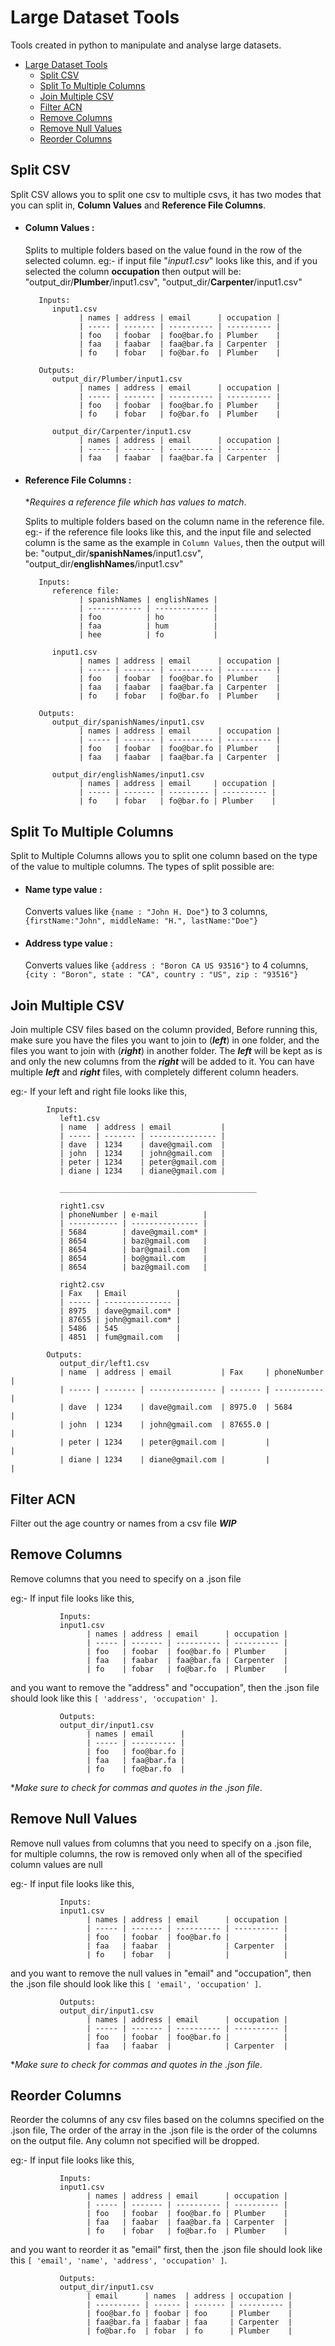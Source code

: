 # Large Dataset Tools

   Tools created in python to manipulate and analyse large datasets.

- [Large Dataset Tools](#large-dataset-tools)
  - [Split CSV](#split-csv)
  - [Split To Multiple Columns](#split-to-multiple-columns)
  - [Join Multiple CSV](#join-multiple-csv)
  - [Filter ACN](#filter-acn)
  - [Remove Columns](#remove-columns)
  - [Remove Null Values](#remove-null-values)
  - [Reorder Columns](#reorder-columns)

## Split CSV

   Split CSV allows you to split one csv to multiple csvs, it has two modes that you can split in, **Column Values** and **Reference File Columns**.

   * #### Column Values : 

      Splits to multiple folders based on the value found in the row of the selected column. eg:- if input file "*input1.csv*" looks like this, and if you selected the column **occupation** then output will be: "output_dir/**Plumber**/input1.csv", "output_dir/**Carpenter**/input1.csv"

            Inputs:
               input1.csv                                               
                     | names | address | email      | occupation |
                     | ----- | ------- | ---------- | ---------- |
                     | foo   | foobar  | foo@bar.fo | Plumber    |
                     | faa   | faabar  | faa@bar.fa | Carpenter  |
                     | fo    | fobar   | fo@bar.fo  | Plumber    |
                     
            Outputs:                   
               output_dir/Plumber/input1.csv                                               
                     | names | address | email      | occupation |
                     | ----- | ------- | ---------- | ---------- |
                     | foo   | foobar  | foo@bar.fo | Plumber    |
                     | fo    | fobar   | fo@bar.fo  | Plumber    |
               
               output_dir/Carpenter/input1.csv                                               
                     | names | address | email      | occupation |
                     | ----- | ------- | ---------- | ---------- |
                     | faa   | faabar  | faa@bar.fa | Carpenter  |
   
   * #### Reference File Columns : 
      
      **Requires a reference file which has values to match*.

      Splits to multiple folders based on the column name in the reference file. eg:- if the reference file looks like this, and the input file and selected column is the same as the example in `Column Values`, then the output will be: "output_dir/**spanishNames**/input1.csv", "output_dir/**englishNames**/input1.csv"

            Inputs:
               reference file:
                     | spanishNames | englishNames |
                     | ------------ | ------------ |
                     | foo          | ho           |
                     | faa          | hum          |
                     | hee          | fo           |
               
               input1.csv                                               
                     | names | address | email      | occupation |
                     | ----- | ------- | ---------- | ---------- |
                     | foo   | foobar  | foo@bar.fo | Plumber    |
                     | faa   | faabar  | faa@bar.fa | Carpenter  |
                     | fo    | fobar   | fo@bar.fo  | Plumber    |
                     
            Outputs:
               output_dir/spanishNames/input1.csv                                              
                     | names | address | email      | occupation |
                     | ----- | ------- | ---------- | ---------- |
                     | foo   | foobar  | foo@bar.fo | Plumber    |
                     | faa   | faabar  | faa@bar.fa | Carpenter  |
                     
               output_dir/englishNames/input1.csv                                              
                     | names | address | email     | occupation |
                     | ----- | ------- | --------- | ---------- |
                     | fo    | fobar   | fo@bar.fo | Plumber    |
                     
## Split To Multiple Columns

   Split to Multiple Columns allows you to split one column based on the type of the value to multiple columns. The types of split possible are:

   * #### Name type value :
      
       Converts values like `{name : "John H. Doe"}` to 3 columns, `{firstName:"John", middleName: "H.", lastName:"Doe"}`

   * #### Address type value : 
   
      Converts values like `{address : "Boron CA US 93516"}` to 4 columns, `{city : "Boron", state : "CA", country : "US", zip : "93516"}`

## Join Multiple CSV

   Join multiple CSV files based on the column provided, Before running this, make sure you have the files you want to join to (***left***) in one folder, and the files you want to join with (***right***) in another folder.
   The ***left*** will be kept as is and only the new columns from the ***right*** will be added to it. You can have multiple ***left***  and ***right*** files, with completely different column headers.

   eg:- If your left and right file looks like this,

            Inputs:
               left1.csv  
               | name  | address | email           |
               | ----- | ------- | --------------- |
               | dave  | 1234    | dave@gmail.com  |
               | john  | 1234    | john@gmail.com  |
               | peter | 1234    | peter@gmail.com |
               | diane | 1234    | diane@gmail.com |
               
               ____________________________________________
               
               right1.csv
               | phoneNumber | e-mail          |
               | ----------- | --------------- |
               | 5684        | dave@gmail.com* |
               | 8654        | baz@gmail.com   |
               | 8654        | bar@gmail.com   |
               | 8654        | bo@gmail.com    |
               | 8654        | baz@gmail.com   |

               right2.csv
               | Fax   | Email           |
               | ----- | --------------- |
               | 8975  | dave@gmail.com* |
               | 87655 | john@gmail.com* |
               | 5486  | 545             |
               | 4851  | fum@gmail.com   |

            Outputs:
               output_dir/left1.csv
               | name  | address | email           | Fax     | phoneNumber |
               | ----- | ------- | --------------- | ------- | ----------- |
               | dave  | 1234    | dave@gmail.com  | 8975.0  | 5684        |
               | john  | 1234    | john@gmail.com  | 87655.0 |             |
               | peter | 1234    | peter@gmail.com |         |             |
               | diane | 1234    | diane@gmail.com |         |             |

               
## Filter ACN

   Filter out the age country or names from a csv file ***WIP***

## Remove Columns

   Remove columns that you need to specify on a .json file 
   
   eg:- If input file looks like this,

               Inputs:
               input1.csv                                               
                     | names | address | email      | occupation |
                     | ----- | ------- | ---------- | ---------- |
                     | foo   | foobar  | foo@bar.fo | Plumber    |
                     | faa   | faabar  | faa@bar.fa | Carpenter  |
                     | fo    | fobar   | fo@bar.fo  | Plumber    |

   
   and you want to remove the "address" and "occupation", then the .json file should look like this `[ 'address', 'occupation' ]`.

               Outputs:
               output_dir/input1.csv                                               
                     | names | email      |
                     | ----- | ---------- |
                     | foo   | foo@bar.fo |
                     | faa   | faa@bar.fa |
                     | fo    | fo@bar.fo  |

   **Make sure to check for commas and quotes in the .json file*.

## Remove Null Values

   Remove null values from columns that you need to specify on a .json file, for multiple columns, the row is removed only when all of the specified column values are null 
   
   eg:- If input file looks like this,

               Inputs:
               input1.csv                                               
                     | names | address | email      | occupation |
                     | ----- | ------- | ---------- | ---------- |
                     | foo   | foobar  | foo@bar.fo |            |
                     | faa   | faabar  |            | Carpenter  |
                     | fo    | fobar   |            |            |

   
   and you want to remove the null values in "email" and "occupation", then the .json file should look like this `[ 'email', 'occupation' ]`.
   
               Outputs:
               output_dir/input1.csv                                               
                     | names | address | email      | occupation |
                     | ----- | ------- | ---------- | ---------- |
                     | foo   | foobar  | foo@bar.fo |            |
                     | faa   | faabar  |            | Carpenter  |

   **Make sure to check for commas and quotes in the .json file*.


## Reorder Columns

   Reorder the columns of any csv files based on the columns specified on the .json file, The order of the array in the .json file is the order of the columns on the output file. Any column not specified will be dropped.

   eg:- If input file looks like this,

               Inputs:
               input1.csv                                               
                     | names | address | email      | occupation |
                     | ----- | ------- | ---------- | ---------- |
                     | foo   | foobar  | foo@bar.fo | Plumber    |
                     | faa   | faabar  | faa@bar.fa | Carpenter  |
                     | fo    | fobar   | fo@bar.fo  | Plumber    |

   and you want to reorder it as "email" first, then the .json file should look like this `[ 'email', 'name', 'address', 'occupation' ]`.

               Outputs:
               output_dir/input1.csv                                               
                     | email      | names  | address | occupation |
                     | ---------- | ------ | ------- | ---------- |
                     | foo@bar.fo | foobar | foo     | Plumber    |
                     | faa@bar.fa | faabar | faa     | Carpenter  |
                     | fo@bar.fo  | fobar  | fo      | Plumber    |